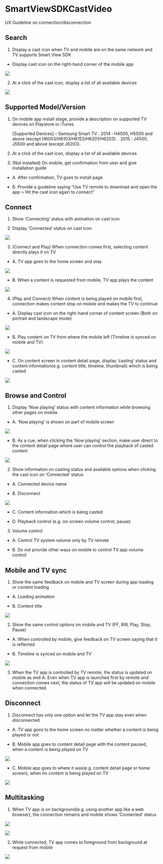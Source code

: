 # SmartViewSDKCastVideo
UX Guideline on connection/disconnection 

## Search

1)	Display a cast icon when TV and mobile are on the same network and TV supports Smart View SDK


- 	Display cast icon on the right-hand corner of the mobile app

 ![](/SmartViewSDKCastVideo_ScreenShot/SmartViewSDK_VideoCast01.png)

2)	At a click of the cast icon, display a list of all available devices 

![](/SmartViewSDKCastVideo_ScreenShot/SmartViewSDK_VideoCast02.png)

## Supported Model/Version
1)	On mobile app install stage, provide a description on supported TV devices on Playstore or iTunes

	[Supported Devices]
	– Samsung Smart TV
	. 2014 : H4500, H5500 and above (except H6003/H6103/H6153/H6201/H6203).
	. 2015 : J4500, J5500 and above (except J6203).

2)	At a click of the cast icon, display a list of all available devices

3)	(Not installed) On mobile, get confirmation from user and give installation guide


- A.	After confirmation, TV goes to install page


- B.	Provide a guideline saying “Use TV remote to download and open the app > Hit the cast icon again to connect”

## Connect

1)	Show ‘Connecting’ status with animation on cast icon

2)	Display ‘Connected’ status on cast icon
 
![](/SmartViewSDKCastVideo_ScreenShot/SmartViewSDK_VideoCast03.png)

3)	(Connect and Play) When connection comes first, selecting content directly plays it on TV


- A.	TV app goes to the home screen and stay
    
![](/SmartViewSDKCastVideo_ScreenShot/SmartViewSDK_VideoCast04.png)


- B.	When a content is requested from mobile, TV app plays the content
   
![](/SmartViewSDKCastVideo_ScreenShot/SmartViewSDK_VideoCast05.png)

4)	(Play and Connect) When content is being played on mobile first, connection makes content stop on mobile and makes the TV to continue



- A.	Display cast icon on the right-hand corner of content screen 
(Both on portrait and landscape mode)
   
![](/SmartViewSDKCastVideo_ScreenShot/SmartViewSDK_VideoCast06.png)

- B.	Play content on TV from where the mobile left (Timeline is synced on mobile and TV)

![](/SmartViewSDKCastVideo_ScreenShot/SmartViewSDK_VideoCast07.png)    


- C.	On content screen in content detail page, display ‘casting’ status and content information(e.g. content title, timeline, thumbnail) which is being casted
 
![](/SmartViewSDKCastVideo_ScreenShot/SmartViewSDK_VideoCast08.png)

## Browse and Control

1)	Display ‘Now playing’ status with content information while browsing other pages on mobile


- A.	‘Now playing’ is shown on part of mobile screen
 
![](/SmartViewSDKCastVideo_ScreenShot/SmartViewSDK_VideoCast09.png)

- B.	As a cue, when clicking the ‘Now playing’ section, make user direct to the content detail page where user can control the playback of casted content

![](/SmartViewSDKCastVideo_ScreenShot/SmartViewSDK_VideoCast10.png)

2)	Show information on casting status and available options when clicking the cast icon on ‘Connected’ status



- A.	Connected device name

- B.	Disconnect
 
![](/SmartViewSDKCastVideo_ScreenShot/SmartViewSDK_VideoCast11.png)

- C.	Content information which is being casted


- D.	Playback control (e.g. on-screen volume control, pause)

3)	Volume control


- A.	Control TV system volume only by TV remote


- B.	Do not provide other ways on mobile to control TV app volume control


## Mobile and TV sync

1)	Show the same feedback on mobile and TV screen during app loading or content loading


- A.	Loading animation


- B.	Content title
 
![](/SmartViewSDKCastVideo_ScreenShot/SmartViewSDK_VideoCast12.png)

2)	Show the same control options on mobile and TV (FF, RW, Play, Stop, Pause)


- A.	When controlled by mobile, give feedback on TV screen saying that it is reflected


- B.	Timeline is synced on mobile and TV

![](/SmartViewSDKCastVideo_ScreenShot/SmartViewSDK_VideoCast13.png)
   
3)	When the TV app is controlled by TV remote, the status is updated on mobile as well
A.	Even when TV app is launched first by remote and connection comes next, the status of TV app will be updated on mobile when connected.

## Disconnect

1)	Disconnect has only one option and let the TV app stay even when disconnected


- A.	TV app goes to the home screen no matter whether a content is being played or not


- B.	Mobile app goes to content detail page with the content paused, when a content is being played on TV

![](/SmartViewSDKCastVideo_ScreenShot/SmartViewSDK_VideoCast14.png)

- C.	Mobile app goes to where it was(e.g. content detail page or home screen), when no content is being played on TV

![](/SmartViewSDKCastVideo_ScreenShot/SmartViewSDK_VideoCast15.png)

## Multitasking

1)	When TV app is on background(e.g. using another app like a web browser), the connection remains and mobile shows ‘Connected’ status

  ![](/SmartViewSDKCastVideo_ScreenShot/SmartViewSDK_VideoCast16.png)

  ![](/SmartViewSDKCastVideo_ScreenShot/SmartViewSDK_VideoCast17.png)


2)	While connected, TV app comes to foreground from background at request from mobile

  ![](/SmartViewSDKCastVideo_ScreenShot/SmartViewSDK_VideoCast18.png)


